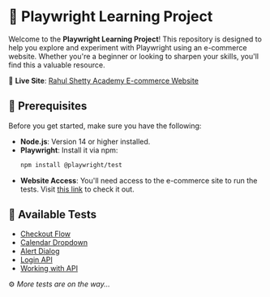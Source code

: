 # 🚀 Playwright Learning Project

Welcome to the **Playwright Learning Project**! This repository is designed to help you explore and experiment with Playwright using an e-commerce website. Whether you're a beginner or looking to sharpen your skills, you'll find this a valuable resource.

🔗 **Live Site**: [Rahul Shetty Academy E-commerce Website](https://rahulshettyacademy.com/client)

## 🎯 Prerequisites

Before you get started, make sure you have the following:

- **Node.js**: Version 14 or higher installed.
- **Playwright**: Install it via npm:  
  ```bash
  npm install @playwright/test
  ```
- **Website Access**: You'll need access to the e-commerce site to run the tests. Visit [this link](https://rahulshettyacademy.com/client) to check it out.

## 🧪 Available Tests

- [Checkout Flow](https://github.com/DanielRamos84/playwright-learning-project/tree/test/checkout-flow)
- [Calendar Dropdown](https://github.com/DanielRamos84/playwright-learning-project/tree/test/calendar-dropdown)
- [Alert Dialog](https://github.com/DanielRamos84/playwright-learning-project/tree/test/alert-dialog)
- [Login API](https://github.com/DanielRamos84/playwright-learning-project/tree/test/login-api)
- [Working with API](https://github.com/DanielRamos84/playwright-learning-project/tree/test/working-with-api)

⚙️ *More tests are on the way...*
